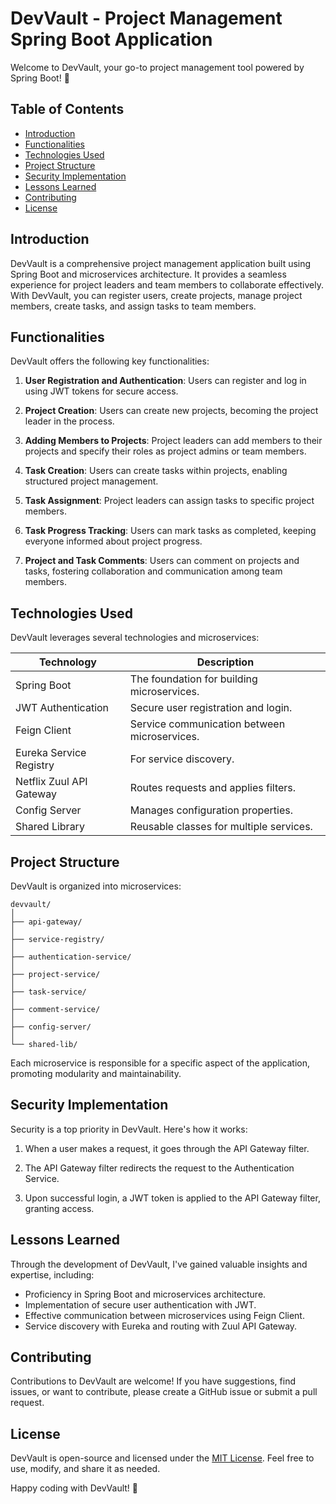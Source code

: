 # DevVault - Project Management Spring Boot Application

Welcome to DevVault, your go-to project management tool powered by Spring Boot! 🚀

## Table of Contents
- [Introduction](#introduction)
- [Functionalities](#functionalities)
- [Technologies Used](#technologies-used)
- [Project Structure](#project-structure)
- [Security Implementation](#security-implementation)
- [Lessons Learned](#lessons-learned)
- [Contributing](#contributing)
- [License](#license)

## Introduction

DevVault is a comprehensive project management application built using Spring Boot and microservices architecture. It provides a seamless experience for project leaders and team members to collaborate effectively. With DevVault, you can register users, create projects, manage project members, create tasks, and assign tasks to team members.

## Functionalities

DevVault offers the following key functionalities:

1. **User Registration and Authentication**: Users can register and log in using JWT tokens for secure access.

2. **Project Creation**: Users can create new projects, becoming the project leader in the process.

3. **Adding Members to Projects**: Project leaders can add members to their projects and specify their roles as project admins or team members.

4. **Task Creation**: Users can create tasks within projects, enabling structured project management.

5. **Task Assignment**: Project leaders can assign tasks to specific project members.

6. **Task Progress Tracking**: Users can mark tasks as completed, keeping everyone informed about project progress.

7. **Project and Task Comments**: Users can comment on projects and tasks, fostering collaboration and communication among team members.

## Technologies Used

DevVault leverages several technologies and microservices:

| Technology             | Description                              |
|------------------------|------------------------------------------|
| Spring Boot            | The foundation for building microservices.|
| JWT Authentication     | Secure user registration and login.      |
| Feign Client           | Service communication between microservices.|
| Eureka Service Registry| For service discovery.                   |
| Netflix Zuul API Gateway| Routes requests and applies filters.   |
| Config Server          | Manages configuration properties.         |
| Shared Library         | Reusable classes for multiple services.   |

## Project Structure

DevVault is organized into microservices:

```text
devvault/
│
├── api-gateway/
│
├── service-registry/
│
├── authentication-service/
│
├── project-service/
│
├── task-service/
│
├── comment-service/
│
├── config-server/
│
└── shared-lib/
```

Each microservice is responsible for a specific aspect of the application, promoting modularity and maintainability.

## Security Implementation

Security is a top priority in DevVault. Here's how it works:

1. When a user makes a request, it goes through the API Gateway filter.

2. The API Gateway filter redirects the request to the Authentication Service.

3. Upon successful login, a JWT token is applied to the API Gateway filter, granting access.

## Lessons Learned

Through the development of DevVault, I've gained valuable insights and expertise, including:

- Proficiency in Spring Boot and microservices architecture.
- Implementation of secure user authentication with JWT.
- Effective communication between microservices using Feign Client.
- Service discovery with Eureka and routing with Zuul API Gateway.

## Contributing

Contributions to DevVault are welcome! If you have suggestions, find issues, or want to contribute, please create a GitHub issue or submit a pull request.

## License

DevVault is open-source and licensed under the [MIT License](LICENSE). Feel free to use, modify, and share it as needed.

Happy coding with DevVault! 🌟

